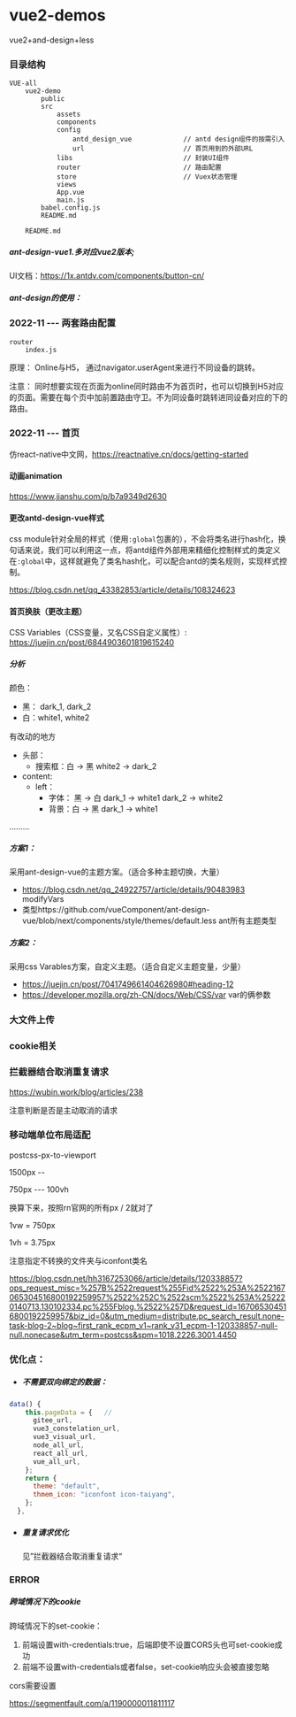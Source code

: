 # vue2-demos

vue2+and-design+less

### 目录结构

```
VUE-all
	vue2-demo
		public
		src
			assets
			components
			config
				antd_design_vue				// antd design组件的按需引入
				url							// 首页用到的外部URL
			libs							// 封装UI组件
			router							// 路由配置
			store							// Vuex状态管理
			views
			App.vue
			main.js
		babel.config.js
		README.md
	
	README.md
```

##### ant-design-vue1.多对应vue2版本;

UI文档：https://1x.antdv.com/components/button-cn/

##### ant-design的使用：

### 2022-11 --- 两套路由配置

```
router
	index.js
```

原理： Online与H5， 通过navigator.userAgent来进行不同设备的跳转。

注意： 同时想要实现在页面为online同时路由不为首页时，也可以切换到H5对应的页面。需要在每个页中加前置路由守卫。不为同设备时跳转进同设备对应的下的路由。

### 2022-11 --- 首页

仿react-native中文网，https://reactnative.cn/docs/getting-started

#### 动画animation

https://www.jianshu.com/p/b7a9349d2630

#### 更改antd-design-vue样式

css module针对全局的样式（使用`:global`包裹的），不会将类名进行hash化，换句话来说，我们可以利用这一点，将antd组件外部用来精细化控制样式的类定义在`:global`中，这样就避免了类名hash化，可以配合antd的类名规则，实现样式控制。

https://blog.csdn.net/qq_43382853/article/details/108324623

#### 首页换肤（更改主题）

CSS Variables（CSS变量，又名CSS自定义属性）:               https://juejin.cn/post/6844903601819615240

##### 分析

颜色：

- 黑： dark_1, dark_2
- 白：white1, white2

有改动的地方

- 头部：
  - 搜索框：白 -> 黑        white2  ->  dark_2
- content:
  - left：
    - 字体： 黑 -> 白        dark_1  -> white1         dark_2 -> white2
    - 背景：白 -> 黑         dark_1  -> white1



.........

##### 方案1： 

采用ant-design-vue的主题方案。（适合多种主题切换，大量）

- https://blog.csdn.net/qq_24922757/article/details/90483983                modifyVars
- 类型https://github.com/vueComponent/ant-design-vue/blob/next/components/style/themes/default.less      ant所有主题类型

##### 方案2： 

采用css Varables方案，自定义主题。（适合自定义主题变量，少量）

- https://juejin.cn/post/7041749661404626980#heading-12
- https://developer.mozilla.org/zh-CN/docs/Web/CSS/var       var的俩参数

### 大文件上传

### cookie相关

### 拦截器结合取消重复请求

https://wubin.work/blog/articles/238

注意判断是否是主动取消的请求



### 移动端单位布局适配

postcss-px-to-viewport

1500px  --   

750px   ---   100vh

换算下来，按照rn官网的所有px / 2就对了

1vw = 750px

1vh = 3.75px

注意指定不转换的文件夹与iconfont类名

https://blog.csdn.net/hh3167253066/article/details/120338857?ops_request_misc=%257B%2522request%255Fid%2522%253A%2522167065304516800192259957%2522%252C%2522scm%2522%253A%252220140713.130102334.pc%255Fblog.%2522%257D&request_id=167065304516800192259957&biz_id=0&utm_medium=distribute.pc_search_result.none-task-blog-2~blog~first_rank_ecpm_v1~rank_v31_ecpm-1-120338857-null-null.nonecase&utm_term=postcss&spm=1018.2226.3001.4450





### 优化点：

- ##### 不需要双向绑定的数据：


```js
data() {
    this.pageData = {   // 
      gitee_url,
      vue3_constelation_url,
      vue3_visual_url,
      node_all_url,
      react_all_url,
      vue_all_url,
    };
    return {
      theme: "default",
      thmem_icon: "iconfont icon-taiyang",
    };
  },
```

- ##### 重复请求优化

  见”拦截器结合取消重复请求“

### ERROR

##### 跨域情况下的cookie

跨域情况下的set-cookie：

1. 前端设置with-credentials:true，后端即使不设置CORS头也可set-cookie成功
2. 前端不设置with-credentials或者false，set-cookie响应头会被直接忽略

cors需要设置

https://segmentfault.com/a/1190000011811117
